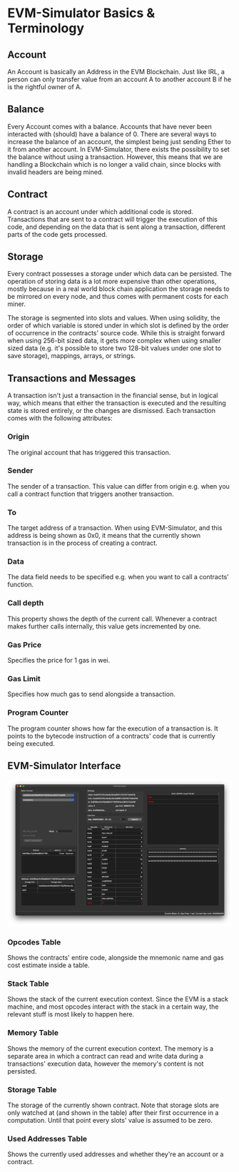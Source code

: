 # EVM-Simulator Basics & Terminology

## Account
An Account is basically an Address in the EVM Blockchain. Just like IRL, a person can only transfer
value from an account A to another account B if he is the rightful owner of A. 
## Balance
Every Account comes with a balance. Accounts that have never been interacted with (should) have a balance of 0.
There are several ways to increase the balance of an account, the simplest being just sending Ether to it from another 
account. In EVM-Simulator, there exists the possibility to set the balance without using a transaction. However, this 
means that we are handling a Blockchain which is no longer a valid chain, since blocks with invalid headers are being 
mined.

## Contract
A contract is an account under which additional code is stored. Transactions that are sent to a contract will trigger 
the execution of this code, and depending on the data that is sent along a transaction, different parts of the code gets
processed.

## Storage
Every contract possesses a storage under which data can be persisted. The operation of storing data is a lot more 
expensive than other operations, mostly because in a real world block chain application the storage needs to be mirrored
on every node, and thus comes with permanent costs for each miner. 

The storage is segmented into slots and values. When using solidity, the order of which variable is stored under in 
which slot is defined by the order of occurrence in the contracts' source code. While this is straight forward when 
using 256-bit sized data, it gets more complex when using smaller sized data (e.g. it's possible to store two 128-bit values
under one slot to save storage), mappings, arrays, or strings.

## Transactions and Messages
A transaction isn't just a transaction in the financial sense, but in logical way, which means that either the 
transaction is executed and the resulting state is stored entirely, or the changes are dismissed.
Each transaction comes with the following attributes:

### Origin
The original account that has triggered this transaction.
### Sender
The sender of a transaction. This value can differ from origin e.g. when you call a contract function that triggers 
another transaction.
### To
The target address of a transaction. When using EVM-Simulator, and this address is being shown as 0x0, it means that the 
currently shown transaction is in the process of creating a contract.
### Data
The data field needs to be specified e.g. when you want to call a contracts' function.
### Call depth
This property shows the depth of the current call. Whenever a contract makes further calls internally, this value gets 
incremented by one. 
### Gas Price
Specifies the price for 1 gas in wei.
### Gas Limit
Specifies how much gas to send alongside a transaction. 
### Program Counter
The program counter shows how far the execution of a transaction is. It points to the bytecode instruction
of a contracts' code that is currently being executed. 
## EVM-Simulator Interface
![Screenshot of EVM-Simulator](screenshot.png?raw=true "EVM-Simulator on macOS")
### Opcodes Table
Shows the contracts' entire code, alongside the mnemonic name and gas cost estimate inside a table. 
### Stack Table
Shows the stack of the current execution context. Since the EVM is a stack machine, and most opcodes interact with the 
stack in a certain way, the relevant stuff is most likely to happen here.
### Memory Table
Shows the memory of the current execution context. The memory is a separate area in which a contract can read and write 
data during a transactions' execution data, however the memory's content is not persisted.
### Storage Table
The storage of the currently shown contract. Note that storage slots are only watched at (and shown in the table) after 
their first occurrence in a computation. Until that point every slots' value is assumed to be zero.
### Used Addresses Table
Shows the currently used addresses and whether they're an account or a contract.






